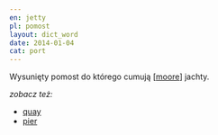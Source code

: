 ```yaml
---
en: jetty
pl: pomost
layout: dict_word
date: 2014-01-04
cat: port
---
```


Wysunięty pomost do którego cumują [[moore](/dict/moore.html)] jachty.


*zobacz też:*

* [quay](/dict/quay.html)
* [pier](/dict/pier.html)
